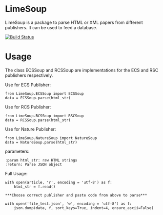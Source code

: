 # LimeSoup

LimeSoup is a package to parse HTML or XML papers from different publishers. It can be
used to feed a database.

[![Build Status](https://semaphoreci.com/api/v1/projects/686509c1-2128-44fd-9532-1a32090bd980/2687086/badge.svg)](https://semaphoreci.com/cedergrouphub/limesoup)

# Usage

The class ECSSoup and RCSSoup are implementations for the ECS and RSC publishers respectively.

Use for ECS Publisher:

    from LimeSoup.ECSSoup import ECSSoup
    data = ECSSoup.parse(html_str)

Use for RCS Publisher:

    from LimeSoup.RCSSoup import RSCSoup
    data = RCSSoup.parse(html_str)

Use for Nature Publisher:

    from LimeSoup.NatureSoup import NatureSoup
    data = NatureSoup.parse(html_str)


parameters:

    :param html_str: raw HTML strings
    :return: Parse JSON object


Full Usage:

    with open(article, 'r', encoding = 'utf-8') as f:
        html_str = f.read()

    ***Choose correct publisher and paste code from above to parse***

    with open('file_test.json', 'w', encoding = 'utf-8') as f:
        json.dump(data, f, sort_keys=True, indent=4, ensure_ascii=False)

